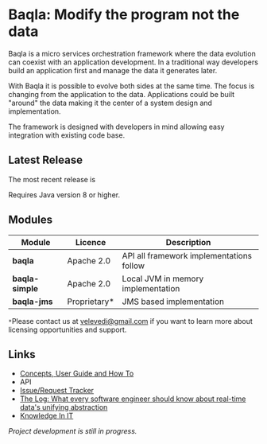 # Baqla: Modify the program not the data

Baqla is a micro services orchestration framework where the data evolution can coexist with an application development.
In a traditional way developers build an application first and manage the data it generates later.

With Baqla it is possible to evolve both sides at the same time. The focus is changing from the application to the data.
Applications could be built "around" the data making it the center of a system design and implementation.

The framework is designed with developers in mind allowing easy integration with existing code base.

## Latest Release
The most recent release is

Requires Java version 8 or higher.

## Modules

| Module | Licence | Description |
|--------|---------|-------------|
|__baqla__|Apache 2.0|API all framework implementations follow|
|__baqla-simple__|Apache 2.0|Local JVM in memory implementation|
|__baqla-jms__|Proprietary*|JMS based implementation|

`*`Please contact us at velevedi@gmail.com if you want to learn more about licensing opportunities and support.

## Links

- [Concepts, User Guide and How To](https://github.com/velevedi/baqla-dev/wiki)
- API
- [Issue/Request Tracker](https://github.com/velevedi/baqla-dev/issues)
- [The Log: What every software engineer should know about real-time data's unifying abstraction](https://engineering.linkedin.com/distributed-systems/log-what-every-software-engineer-should-know-about-real-time-datas-unifying)
- [Knowledge In IT](http://velevedi.blogspot.co.uk/2016/11/knowledge-in-it.html)




_Project development is still in progress._
